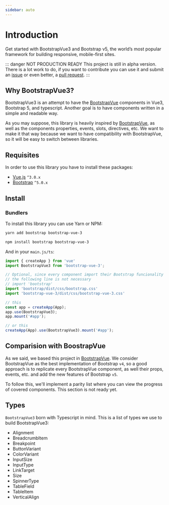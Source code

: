 ```yaml
---
sidebar: auto
---
```


# Introduction

Get started with BootstrapVue3 and Bootstrap v5, the world’s most popular framework for building responsive, mobile-first sites.

::: danger NOT PRODUCTION READY
This project is still in alpha version. There is a lot work to do, if you want to contribute you can use it and submit an [issue](https://github.com/cdmoro/bootstrap-vue-3/issues) or even better, a [pull request](https://github.com/cdmoro/bootstrap-vue-3/pulls).
:::
## Why BootstrapVue3?

BootstrapVue3 is an attempt to have the [BootstrapVue](https://bootstrap-vue.org/) components in Vue3, Bootstrap 5, and typescript. Another goal is to have components written in a simple and readable way.

As you may suppose, this library is heavily inspired by [BootstrapVue](https://bootstrap-vue.org/), as well as the components properties, events, slots, directives, etc. We want to make it that way because we want to have compatibility with BootstrapVue, so it will be easy to switch between libraries.

## Requisites

In order to use this library you have to install these packages:

- [Vue.js](https://v3.vuejs.org/) `^3.0.x`
- [Bootstrap](https://getbootstrap.com/docs/5.1/getting-started/introduction/) `^5.0.x`

## Install

### Bundlers

To install this library you can use Yarn or NPM:

<CodeGroup>
  <CodeGroupItem title="YARN" active>

```bash
yarn add bootstrap bootstrap-vue-3
```

  </CodeGroupItem>

  <CodeGroupItem title="NPM">

```bash
npm install bootstrap bootstrap-vue-3
```

  </CodeGroupItem>
</CodeGroup>

And in your `main.js/ts`:

``` javascript
import { createApp } from 'vue'
import BootstrapVue3 from 'bootstrap-vue-3';

// Optional, since every component import their Bootstrap funcionality
// the following line is not necessary
// import 'bootstrap'
import 'bootstrap/dist/css/bootstrap.css'
import 'bootstrap-vue-3/dist/css/bootstrap-vue-3.css'

// this
const app = createApp(App);
app.use(BootstrapVue3);
app.mount('#app');

// or this
createApp(App).use(BootstrapVue3).mount('#app');
```

## Comparision with BoostrapVue

As we said, we based this project in [BootstrapVue](https://bootstrap-vue.org/). We consider BootstrapVue as the best implementation of Bootstrap `v4`, so a good approach is to replicate every BootstrapVue component, as well their props, events, etc. and add the new features of Bootstrap `v5`.

To follow this, we'll implement a parity list where you can view the progress of covered components. This section is not ready yet.

## Types

`BootstrapVue3` born with Typescript in mind. This is a list of types we use to build BootstrapVue3:

- Alignment
- BreadcrumbItem
- Breakpoint
- ButtonVariant
- ColorVariant
- InputSize
- InputType
- LinkTarget
- Size
- SpinnerType
- TableField
- TableItem
- VerticalAlign